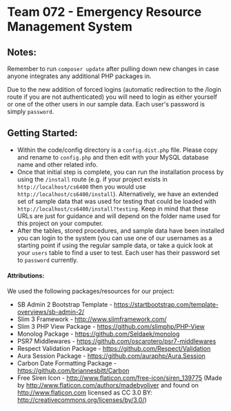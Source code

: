 # Team 072 - Emergency Resource Management System

## Notes:

Remember to run `composer update` after pulling down new changes in case anyone integrates any additional PHP packages in.

Due to the new addition of forced logins (automatic redirection to the /login route if you are not authenticated) you will need to login as either yourself or one of the other users in our sample data. Each user's password is simply `password`.

## Getting Started:

* Within the code/config directory is a `config.dist.php` file. Please copy and rename to `config.php` and then edit with your MySQL database name and other related info.
* Once that initial step is complete, you can run the installation process by using the `/install` route (e.g. if your project exists in `http://localhost/cs6400` then you would use `http://localhost/cs6400/install`). Alternatively, we have an extended set of sample data that was used for testing that could be loaded with `http://localhost/cs6400/install?testing`. Keep in mind that these URLs are just for guidance and will depend on the folder name used for this project on your computer.
* After the tables, stored procedures, and sample data have been installed you can login to the system (you can use one of our usernames as a starting point if using the regular sample data, or take a quick look at your `users` table to find a user to test. Each user has their password set to `password` currently.

#### Attributions:

We used the following packages/resources for our project:

* SB Admin 2 Bootstrap Template - https://startbootstrap.com/template-overviews/sb-admin-2/
* Slim 3 Framework - http://www.slimframework.com/
* Slim 3 PHP View Package - https://github.com/slimphp/PHP-View
* Monolog Package - https://github.com/Seldaek/monolog
* PSR7 Middlewares - https://github.com/oscarotero/psr7-middlewares
* Respect Validation Package - https://github.com/Respect/Validation
* Aura Session Package - https://github.com/auraphp/Aura.Session
* Carbon Date Formatting Package - https://github.com/briannesbitt/Carbon
* Free Siren Icon - http://www.flaticon.com/free-icon/siren_139775 (Made by http://www.flaticon.com/authors/madebyoliver and found on http://www.flaticon.com licensed as CC 3.0 BY: http://creativecommons.org/licenses/by/3.0/)
